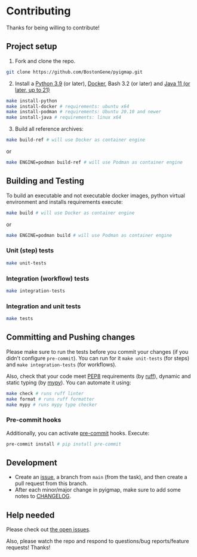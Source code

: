 # Contributing

Thanks for being willing to contribute!

## Project setup

1. Fork and clone the repo.

```bash
git clone https://github.com/BostonGene/pyigmap.git
```

2. Install a [Python 3.9](https://www.python.org/downloads/release/python-390/) (or later), [Docker](https://docs.docker.com/engine/install/), Bash 3.2 (or later) and [Java 11 (or later, up to 21)](http://www.oracle.com/technetwork/java/javase/downloads/index.html)

```bash
make install-python
make install-docker # requirements: ubuntu x64
make install-podman # requirements: Ubuntu 20.10 and newer
make install-java # requirements: linux x64
```

3. Build all reference archives:

```bash
make build-ref # will use Docker as container engine
```

or

```bash
make ENGINE=podman build-ref # will use Podman as container engine
```

## Building and Testing

To build an executable and not executable docker images, python virtual environment and installs requirements execute:
```bash
make build # will use Docker as container engine
```

or

```bash
make ENGINE=podman build # will use Podman as container engine
```

### Unit (step) tests

```bash
make unit-tests
```

### Integration (workflow) tests

```bash
make integration-tests
```

### Integration and unit tests

```bash
make tests
```

## Committing and Pushing changes

Please make sure to run the tests before you commit your changes (if you didn't configure `pre-commit`). You can run for it `make unit-tests` (for steps) and `make integration-tests` (for workflows).

Also, check that your code meet [PEP8](https://peps.python.org/pep-0008/) requirements (by [ruff](https://github.com/astral-sh/ruff)), dynamic and static typing (by [mypy](https://github.com/python/mypy)). You can automate it using:
```bash
make check # runs ruff linter
make format # runs ruff formatter
make mypy # runs mypy type checker
```

### Pre-commit hooks

Additionally, you can activate [pre-commit](https://pre-commit.com/) hooks. Execute:

```bash
pre-commit install # pip install pre-commit
```

## Development

* Create an [issue](https://github.com/BostonGene/pyigmap/issues), a branch from `main` (from the task), and then create a pull request from this branch.
* After each minor/major change in pyigmap, make sure to add some notes to [CHANGELOG](CHANGELOG.md).

## Help needed

Please check out [the open issues](https://github.com/BostonGene/pyigmap/issues).

Also, please watch the repo and respond to questions/bug reports/feature requests! Thanks!
